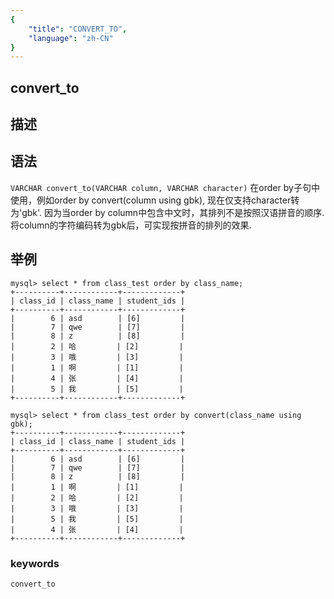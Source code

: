 ```yaml
---
{
    "title": "CONVERT_TO",
    "language": "zh-CN"
}
---
```


<version since="1.2">

## convert_to
## 描述
## 语法

`VARCHAR convert_to(VARCHAR column, VARCHAR character)`
在order by子句中使用，例如order by convert(column using gbk), 现在仅支持character转为'gbk'.
因为当order by column中包含中文时，其排列不是按照汉语拼音的顺序.
将column的字符编码转为gbk后，可实现按拼音的排列的效果.

</version>

## 举例

```
mysql> select * from class_test order by class_name;
+----------+------------+-------------+
| class_id | class_name | student_ids |
+----------+------------+-------------+
|        6 | asd        | [6]         |
|        7 | qwe        | [7]         |
|        8 | z          | [8]         |
|        2 | 哈         | [2]         |
|        3 | 哦         | [3]         |
|        1 | 啊         | [1]         |
|        4 | 张         | [4]         |
|        5 | 我         | [5]         |
+----------+------------+-------------+

mysql> select * from class_test order by convert(class_name using gbk);
+----------+------------+-------------+
| class_id | class_name | student_ids |
+----------+------------+-------------+
|        6 | asd        | [6]         |
|        7 | qwe        | [7]         |
|        8 | z          | [8]         |
|        1 | 啊         | [1]         |
|        2 | 哈         | [2]         |
|        3 | 哦         | [3]         |
|        5 | 我         | [5]         |
|        4 | 张         | [4]         |
+----------+------------+-------------+

```
### keywords
    convert_to
